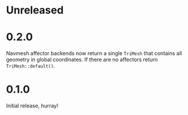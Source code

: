 # Unreleased

# 0.2.0

Navmesh affector backends now return a single `TriMesh` that contains all geometry in global coordinates.
If there are no affectors return `TriMesh::default()`.

# 0.1.0

Initial release, hurray!
